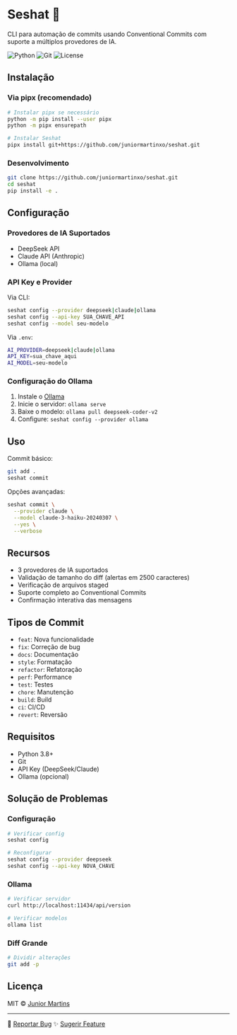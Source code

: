 # Seshat 🤖

CLI para automação de commits usando Conventional Commits com suporte a múltiplos provedores de IA.

![Python](https://img.shields.io/badge/Python-3.8%2B-blue)
![Git](https://img.shields.io/badge/Git-Integrado-green)
![License](https://img.shields.io/badge/License-MIT-orange)

## Instalação

### Via pipx (recomendado)
```bash
# Instalar pipx se necessário
python -m pip install --user pipx
python -m pipx ensurepath

# Instalar Seshat
pipx install git+https://github.com/juniormartinxo/seshat.git
```

### Desenvolvimento
```bash
git clone https://github.com/juniormartinxo/seshat.git
cd seshat
pip install -e .
```

## Configuração

### Provedores de IA Suportados

- DeepSeek API
- Claude API (Anthropic)
- Ollama (local)

### API Key e Provider

Via CLI:
```bash
seshat config --provider deepseek|claude|ollama
seshat config --api-key SUA_CHAVE_API
seshat config --model seu-modelo
```

Via `.env`:
```bash
AI_PROVIDER=deepseek|claude|ollama
API_KEY=sua_chave_aqui
AI_MODEL=seu-modelo
```

### Configuração do Ollama

1. Instale o [Ollama](https://ollama.ai)
2. Inicie o servidor: `ollama serve`
3. Baixe o modelo: `ollama pull deepseek-coder-v2`
4. Configure: `seshat config --provider ollama`

## Uso

Commit básico:
```bash
git add .
seshat commit
```

Opções avançadas:
```bash
seshat commit \
  --provider claude \
  --model claude-3-haiku-20240307 \
  --yes \
  --verbose
```

## Recursos

- 3 provedores de IA suportados
- Validação de tamanho do diff (alertas em 2500 caracteres)
- Verificação de arquivos staged
- Suporte completo ao Conventional Commits
- Confirmação interativa das mensagens

## Tipos de Commit

- `feat`: Nova funcionalidade
- `fix`: Correção de bug
- `docs`: Documentação
- `style`: Formatação
- `refactor`: Refatoração
- `perf`: Performance
- `test`: Testes
- `chore`: Manutenção
- `build`: Build
- `ci`: CI/CD
- `revert`: Reversão

## Requisitos

- Python 3.8+
- Git
- API Key (DeepSeek/Claude)
- Ollama (opcional)

## Solução de Problemas

### Configuração

```bash
# Verificar config
seshat config

# Reconfigurar
seshat config --provider deepseek
seshat config --api-key NOVA_CHAVE
```

### Ollama

```bash
# Verificar servidor
curl http://localhost:11434/api/version

# Verificar modelos
ollama list
```

### Diff Grande
```bash
# Dividir alterações
git add -p
```

## Licença

MIT © [Junior Martins](https://github.com/juniormartinxo)

---
🐛 [Reportar Bug](https://github.com/juniormartinxo/seshat/issues)
✨ [Sugerir Feature](https://github.com/juniormartinxo/seshat/issues)
